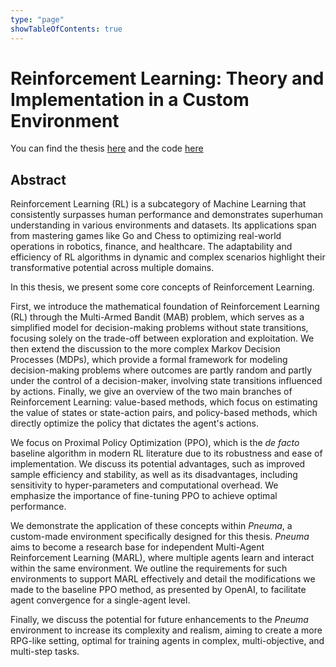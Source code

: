 ```yaml
---
type: "page"
showTableOfContents: true
---
```

# Reinforcement Learning: Theory and Implementation in a Custom Environment

You can find the thesis [here](/pdfs/mthesis.pdf) and the code [here](https://github.com/aethrvmn/GodotPneumaRL)

## Abstract

Reinforcement Learning (RL) is a subcategory of Machine Learning that consistently surpasses human performance and demonstrates superhuman understanding in various environments and datasets. Its applications span from mastering games like Go and Chess to optimizing real-world operations in robotics, finance, and healthcare. The adaptability and efficiency of RL algorithms in dynamic and complex scenarios highlight their transformative potential across multiple domains.

In this thesis, we present some core concepts of Reinforcement Learning.

First, we introduce the mathematical foundation of Reinforcement Learning (RL) through the Multi-Armed Bandit (MAB) problem, which serves as a simplified model for decision-making problems without state transitions, focusing solely on the trade-off between exploration and exploitation. We then extend the discussion to the more complex Markov Decision Processes (MDPs), which provide a formal framework for modeling decision-making problems where outcomes are partly random and partly under the control of a decision-maker, involving state transitions influenced by actions. Finally, we give an overview of the two main branches of Reinforcement Learning: value-based methods, which focus on estimating the value of states or state-action pairs, and policy-based methods, which directly optimize the policy that dictates the agent's actions.

We focus on Proximal Policy Optimization (PPO), which is the *de facto* baseline algorithm in modern RL literature due to its robustness and ease of implementation. We discuss its potential advantages, such as improved sample efficiency and stability, as well as its disadvantages, including sensitivity to hyper-parameters and computational overhead. We emphasize the importance of fine-tuning PPO to achieve optimal performance.

We demonstrate the application of these concepts within *Pneuma*, a custom-made environment specifically designed for this thesis. *Pneuma* aims to become a research base for independent Multi-Agent Reinforcement Learning (MARL), where multiple agents learn and interact within the same environment. We outline the requirements for such environments to support MARL effectively and detail the modifications we made to the baseline PPO method, as presented by OpenAI, to facilitate agent convergence for a single-agent level.

Finally, we discuss the potential for future enhancements to the *Pneuma* environment to increase its complexity and realism, aiming to create a more RPG-like setting, optimal for training agents in complex, multi-objective, and multi-step tasks.
